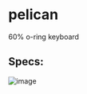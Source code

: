 # pelican
60% o-ring keyboard

## Specs:
![image](https://github.com/user-attachments/assets/149a157d-f2a1-4352-ad83-324d7582476b)
